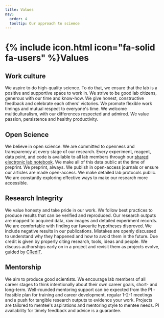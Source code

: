 ```yaml
---
title: Values
nav:
  order: 4
  tooltip: Our approach to science
---
```


# {% include icon.html icon="fa-solid fa-users" %}Values

## Work culture

We aspire to do high-quality science. To do that, we ensure that the lab is a positive and supportive space to work in. We strive to be good lab citizens, generous with our time and know-how. We give honest, constructive feedback and celebrate each others' victories. We promote flexible work timings and mutual respect to everyone's time. We welcome multiculturalism, with our differences respected and admired. We value passion, persistence and healthy productivity.

## Open Science

We believe in open science. We are committed to openness and transparency at every stage of our research. Every experiment, reagent, data point, and code is available to all lab members through our [shared electronic lab notebook](https://elabftw.parafugelab.com/). We make all of this data public at the time of preprint. We preprint, always. We publish in open-access journals or ensure our articles are made open-access. We make detailed lab protocols public. We are constantly exploring effective ways to make our research more accessible.

## Research Integrity

We value honesty and take pride in our work. We follow best practices to produce results that can be verified and reproduced. Our research outputs are mapped to acquired data, raw images and detailed experiment records. We are comfortable with finding our favourite hypotheses disproved. We include negative results in our publications. Mistakes are openly discussed to understand why they happened and how to avoid them in the future. Due credit is given by properly citing research, tools, ideas and people. We discuss authorships early on in a project and revisit them as projects evolve, guided by [CRediT](https://credit.niso.org/).

## Mentorship

We aim to produce good scientists. We encourage lab members of all career stages to think intentionally about their own career goals, short- and long-term. Well-rounded mentoring support can be expected from the PI - feasible plan for training and career development, regular 1-2-1 meetings and a push for tangible research outputs to evidence your work. Projects are tailored to mentee's aspirations and mentoring style to mentee needs. PI availability for timely feedback and advice is a guarantee.
